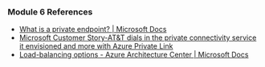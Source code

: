 ### Module 6 References



* [What is a private endpoint? | Microsoft Docs](https://docs.microsoft.com/en-us/azure/private-link/private-endpoint-overview#public-preview-limitations)
* [Microsoft Customer Story-AT&T dials in the private connectivity service it envisioned and more with Azure Private Link](https://customers.microsoft.com/en-us/story/1390001334895632063-att-telecommunications-private-link)
* [Load-balancing options - Azure Architecture Center | Microsoft Docs](https://docs.microsoft.com/en-us/azure/architecture/guide/technology-choices/load-balancing-overview#decision-tree-for-load-balancing-in-azure)
